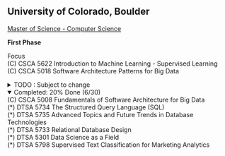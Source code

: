 ## University of Colorado, Boulder
[Master of Science - Computer Science](https://www.colorado.edu/cs/academics/online-programs/mscs-coursera)

__First Phase__

Focus <br/>
(C) CSCA 5622 Introduction to Machine Learning - Supervised Learning <br/>
(C) CSCA 5018 Software Architecture Patterns for Big Data <br/>

<details>
  <summary>TODO : Subject to change</summary>
(C) CSCA 5028 Applications of Software Architecture for Big Data <br/>

(C) CSCA 5632 Unsupervised Algorithms in Machine Learning <br/>
(C) CSCA 5642 Introduction to Deep Learning <br/>
(C) CSCA 5414 Dynamic Programming, Greedy Algorithms <br/>
(C) CSCA 5424 Approximation Algorithms and Linear Programming <br/>
(C) CSCA 5454 Advanced Data Structures, RSA and Quantum Algorithms <br/>
(C) CSCA 1000 Network Systems (1) <br/>
(C) CSCA 1001 Network Systems (2) <br/>
(C) CSCA 1002 Network Systems (3) <br/>
(C) CSCA 5214: Computing, Ethics, and Society 1 - Foundations <br/>
(C) CSCA 5224: Computing, Ethics, and Society 2 - Algorithmic Bias and Professional Ethics <br/>
(C) CSCA 5234: Computing, Ethics, and Society 3 - Applications <br/>
(E) CSCA 5502 Data Mining Pipeline – Same as DTSA 5504 <br/> 
(E) CSCA 5512 Data Mining Methods – Same as DTSA 5505 <br/> 
(E) CSCA 5522 Data Mining Project – Same as DTSA 5506 <br/> 
(E) CSCA 5834 Modeling of Autonomous Systems <br/>
(E) CSCA 5844 Requirement Specifications for Autonomous Systems <br/>
(E) CSCA 5854 Verification and Synthesis of Autonomous Systems <br/>
(E) CSCA 2001 Big Data Challenges and NoSQL Solutions (1) <br/>
(E) CSCA 2002 Big Data Challenges and NoSQL Solutions (2) <br/>
(E) CSCA 2003 Big Data Challenges and NoSQL Solutions (3) <br/>
(E) CSCA 5702: Fundamentals of Data Visualization – Same as DTSA 5304 <br/> 
</details>

<details open>
  <summary>Completed: 20% Done (6/30)</summary>
(C) CSCA 5008 Fundamentals of Software Architecture for Big Data <br/>
(*) DTSA 5734 The Structured Query Language (SQL) <br/>
(*) DTSA 5735 Advanced Topics and Future Trends in Database Technologies <br/>
(*) DTSA 5733 Relational Database Design <br/>
(*) DTSA 5301 Data Science as a Field <br/>
(*) DTSA 5798 Supervised Text Classification for Marketing Analytics <br/>
</details>
